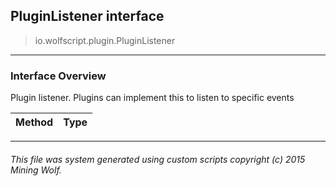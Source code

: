 ## PluginListener __interface__

>io.wolfscript.plugin.PluginListener

---

### Interface Overview

Plugin listener. Plugins can implement this to listen to specific events

Method | Type   
--- | :--- 



---



###### This file was system generated using custom scripts copyright (c) 2015 Mining Wolf.
	

